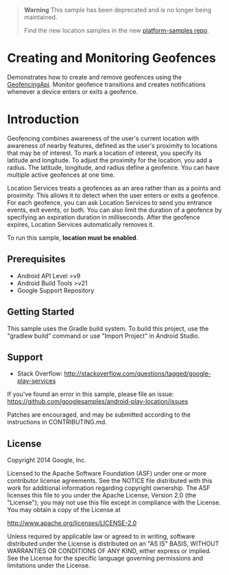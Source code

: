 > **Warning**
> This sample has been deprecated and is no longer being maintained.
> 
> Find the new location samples in the new [platform-samples repo](https://github.com/android/platform-samples/tree/main/samples/location).


Creating and Monitoring Geofences
=================================

Demonstrates how to create and remove geofences using the
[GeofencingApi](https://developer.android.com/reference/com/google/android/gms/location/GeofencingApi.html).
Monitor geofence transitions and creates notifications whenever a device enters or exits a geofence.

Introduction
============

Geofencing combines awareness of the user's current location with awareness of
nearby features, defined as the user's proximity to locations that may be of
interest. To mark a location of interest, you specify its latitude and
longitude. To adjust the proximity for the location, you add a radius. The
latitude, longitude, and radius define a geofence. You can have multiple active
geofences at one time.

Location Services treats a geofences as an area rather than as a points and
proximity. This allows it to detect when the user enters or exits a geofence.
For each geofence, you can ask Location Services to send you entrance events,
exit events, or both. You can also limit the duration of a geofence by
specifying an expiration duration in milliseconds. After the geofence expires,
Location Services automatically removes it.

To run this sample, **location must be enabled**.

Prerequisites
--------------

- Android API Level >v9
- Android Build Tools >v21
- Google Support Repository

Getting Started
---------------

This sample uses the Gradle build system. To build this project, use the
"gradlew build" command or use "Import Project" in Android Studio.

Support
-------

- Stack Overflow: http://stackoverflow.com/questions/tagged/google-play-services

If you've found an error in this sample, please file an issue:
https://github.com/googlesamples/android-play-location/issues

Patches are encouraged, and may be submitted according to the instructions in
CONTRIBUTING.md.

License
-------

Copyright 2014 Google, Inc.

Licensed to the Apache Software Foundation (ASF) under one or more contributor
license agreements.  See the NOTICE file distributed with this work for
additional information regarding copyright ownership.  The ASF licenses this
file to you under the Apache License, Version 2.0 (the "License"); you may not
use this file except in compliance with the License.  You may obtain a copy of
the License at

  http://www.apache.org/licenses/LICENSE-2.0

Unless required by applicable law or agreed to in writing, software
distributed under the License is distributed on an "AS IS" BASIS, WITHOUT
WARRANTIES OR CONDITIONS OF ANY KIND, either express or implied.  See the
License for the specific language governing permissions and limitations under
the License.
